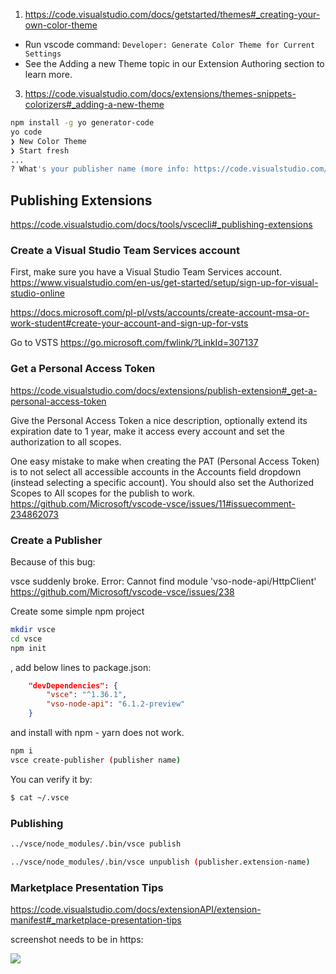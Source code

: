 1. https://code.visualstudio.com/docs/getstarted/themes#_creating-your-own-color-theme
  - Run vscode command: `Developer: Generate Color Theme for Current Settings`
  - See the Adding a new Theme topic in our Extension Authoring section to learn more.
3. https://code.visualstudio.com/docs/extensions/themes-snippets-colorizers#_adding-a-new-theme

```bash
npm install -g yo generator-code
yo code
❯ New Color Theme 
❯ Start fresh
...
? What's your publisher name (more info: https://code.visualstudio.com/docs/tools/vscecli#_publishing-extensions)?
```

## Publishing Extensions

https://code.visualstudio.com/docs/tools/vscecli#_publishing-extensions
    
### Create a Visual Studio Team Services account

First, make sure you have a Visual Studio Team Services account. https://www.visualstudio.com/en-us/get-started/setup/sign-up-for-visual-studio-online

https://docs.microsoft.com/pl-pl/vsts/accounts/create-account-msa-or-work-student#create-your-account-and-sign-up-for-vsts

Go to VSTS https://go.microsoft.com/fwlink/?LinkId=307137

### Get a Personal Access Token

https://code.visualstudio.com/docs/extensions/publish-extension#_get-a-personal-access-token

Give the Personal Access Token a nice description, optionally extend its expiration date to 1 year, make it access every account and set the authorization to all scopes.

One easy mistake to make when creating the PAT (Personal Access Token) is to not select all accessible accounts in the Accounts field dropdown (instead selecting a specific account). You should also set the Authorized Scopes to All scopes for the publish to work. https://github.com/Microsoft/vscode-vsce/issues/11#issuecomment-234862073

### Create a Publisher

Because of this bug:

vsce suddenly broke. Error: Cannot find module 'vso-node-api/HttpClient' https://github.com/Microsoft/vscode-vsce/issues/238

Create some simple npm project

```bash
mkdir vsce
cd vsce
npm init
```

, add below lines to package.json:

```json
    "devDependencies": {
        "vsce": "^1.36.1",
        "vso-node-api": "6.1.2-preview"
    }
```

and install with npm - yarn does not work.

```bash
npm i
vsce create-publisher (publisher name)
```

You can verify it by:

```bash
$ cat ~/.vsce
```

### Publishing

```bash
../vsce/node_modules/.bin/vsce publish
```

```bash
../vsce/node_modules/.bin/vsce unpublish (publisher.extension-name)
```

### Marketplace Presentation Tips

https://code.visualstudio.com/docs/extensionAPI/extension-manifest#_marketplace-presentation-tips

screenshot needs to be in https:

![](https://raw.githubusercontent.com/username/project/master/image-path/image.png)